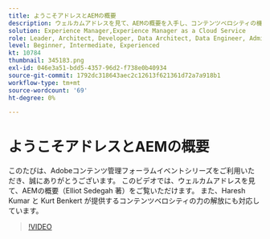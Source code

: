```yaml
---
title: ようこそアドレスとAEMの概要
description: ウェルカムアドレスを見て、AEMの概要を入手し、コンテンツベロシティの機能のロック解除について説明します。
solution: Experience Manager,Experience Manager as a Cloud Service
role: Leader, Architect, Developer, Data Architect, Data Engineer, Admin, User
level: Beginner, Intermediate, Experienced
kt: 10784
thumbnail: 345183.png
exl-id: 046e3a51-bdd5-4357-96d2-f738e0b40934
source-git-commit: 1792dc318643aec2c12613f621361d72a7a918b1
workflow-type: tm+mt
source-wordcount: '69'
ht-degree: 0%

---
```


# ようこそアドレスとAEMの概要

このたびは、Adobeコンテンツ管理フォーラムイベントシリーズをご利用いただき、誠にありがとうございます。 このビデオでは、ウェルカムアドレスを見て、AEMの概要（Elliot Sedegah 著）をご覧いただけます。 また、Haresh Kumar と Kurt Benkert が提供するコンテンツベロシティの力の解放にも対応しています。

>[!VIDEO](https://video.tv.adobe.com/v/345183/?quality=12&learn=on)
